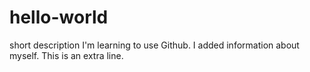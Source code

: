 # hello-world
short description
I'm learning to use Github.
I added information about myself.
This is an extra line.
